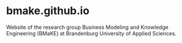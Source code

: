 # bmake.github.io

Website of the research group Business Modeling and Knowledge Engineering (BMaKE) at Brandenburg University of Applied Sciences.
